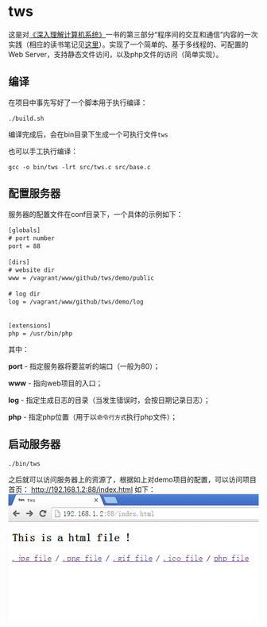 # tws
这是对<a href="http://csapp.cs.cmu.edu/">《深入理解计算机系统》</a>一书的第三部分“程序间的交互和通信”内容的一次实践（相应的读书笔记见<a href="https://github.com/woojean/woojean.github.io/blob/master/blogs/%E3%80%8A%E6%B7%B1%E5%85%A5%E7%90%86%E8%A7%A3%E8%AE%A1%E7%AE%97%E6%9C%BA%E7%B3%BB%E7%BB%9F%E3%80%8B%E8%AF%BB%E4%B9%A6%E7%AC%94%E8%AE%B0.md">这里</a>）。实现了一个简单的、基于多线程的、可配置的Web Server，支持静态文件访问，以及php文件的访问（简单实现）。

## 编译
在项目中事先写好了一个脚本用于执行编译：
```
./build.sh
```
编译完成后，会在bin目录下生成一个可执行文件`tws`

也可以手工执行编译：
```
gcc -o bin/tws -lrt src/tws.c src/base.c
```

## 配置服务器
服务器的配置文件在conf目录下，一个具体的示例如下：
```
[globals]
# port number
port = 88

[dirs]
# website dir
www = /vagrant/www/github/tws/demo/public

# log dir
log = /vagrant/www/github/tws/demo/log


[extensions]
php = /usr/bin/php
```

其中： 

**port** - 指定服务器将要监听的端口（一般为80）； 

**www**  - 指向web项目的入口； 

**log**  - 指定生成日志的目录（当发生错误时，会按日期记录日志）； 

**php**  - 指定php位置（用于以`命令行方式`执行php文件）； 


## 启动服务器
```
./bin/tws
```


之后就可以访问服务器上的资源了，根据如上对demo项目的配置，可以访问项目首页：
http://192.168.1.2:88/index.html
如下：
![image](https://github.com/woojean/tws/blob/master/images/html.png)

